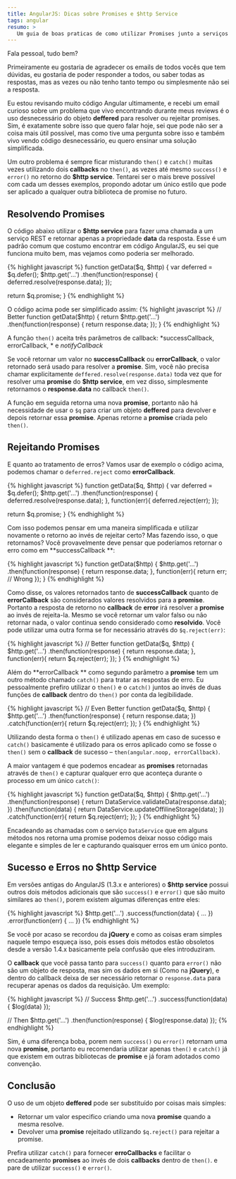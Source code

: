 ```yaml
---
title: AngularJS: Dicas sobre Promises e $http Service
tags: angular
resumo: >
   Um guia de boas praticas de como utilizar Promises junto a serviços dentro do ecossistema do AngularJS, em especial o $http Service.
---
```


Fala pessoal, tudo bem?

Primeiramente eu gostaria de agradecer os emails de todos vocês que tem dúvidas, eu gostaria de poder responder a todos, ou saber todas as respostas, mas as vezes ou não tenho tanto tempo ou simplesmente não sei a resposta.

Eu estou revisando muito código Angular ultimamente, e recebi um email curioso sobre um problema que vivo encontrando durante meus reviews é o uso desnecessário do objeto **deffered** para resolver ou rejeitar promises. Sim, é exatamente sobre isso que quero falar hoje, sei que pode não ser a coisa mais útil possível, mas como tive uma pergunta sobre isso e também vivo vendo código desnecessário, eu quero ensinar uma solução simplificada.

Um outro problema é sempre ficar misturando `then()` e `catch()` muitas vezes utilizando dois **callbacks** no `then()`, as vezes até mesmo `success()` e `error()` no retorno do **$http service**. Tentarei ser o mais breve possível com cada um desses exemplos, propondo adotar um único estilo que pode ser aplicado a qualquer outra biblioteca de promise no futuro.

## Resolvendo Promises

O código abaixo utilizar o **$http service** para fazer uma chamada a um serviço REST e retornar apenas a propriedade **data** da resposta. Esse é um padrão comum que costumo encontrar em código AngularJS, eu sei que funciona muito bem, mas vejamos como poderia ser melhorado.

{% highlight javascript %}
function getData($q, $http) {
  var deferred = $q.defer();
  $http.get('...')
    .then(function(response) {
      deferred.resolve(response.data);
    });

  return $q.promise;
}
{% endhighlight %}

O código acima pode ser simplificado assim:
{% highlight javascript %}
// Better
function getData($http) {
  return $http.get('...')
    .then(function(response) {
      return response.data;
    });
}
{% endhighlight %}

A função `then()` aceita três parâmetros de callback: *successCallback, errorCallback, * e *notifyCallback*

Se você retornar um valor no **successCallback** ou **errorCallback**, o valor retornado será usado para resolver a **promise**. Sim, você não precisa chamar explicitamente `deffered.resolve(response.data)` toda vez que for resolver uma **promise** do **$http service**, em vez disso, simplesmente retornamos o **response.data** no callback `then()`.

A função em seguida retorna uma nova **promise**, portanto não há necessidade de usar o `$q` para criar um objeto **deffered** para devolver e depois retornar essa **promise**. Apenas retorne a **promise** criada pelo `then()`.

## Rejeitando Promises

E quanto ao tratamento de erros? Vamos usar de exemplo o código acima, podemos chamar o `deferred.reject` como **errorCallback**.

{% highlight javascript %}
function getData($q, $http) {
  var deferred = $q.defer();
  $http.get('...')
    .then(function(response) {
      deferred.resolve(response.data);
    },
    function(err){
      deferred.reject(err);
    });

  return $q.promise;
}
{% endhighlight %}


Com isso podemos pensar em uma maneira simplificada e utilizar novamente o retorno ao invés de rejeitar certo? Mas fazendo isso, o que retornamos? Você provavelmente deve pensar que poderíamos retornar o erro como em **successCallback **:

{% highlight javascript %}
function getData($http) {
  $http.get('...')
    .then(function(response) {
      return response.data;
    },
    function(err){
      return err; // Wrong
    });
}
{% endhighlight %}


Como disse, os valores retornados tanto de **successCallback** quanto de **errorCallback** são considerados valores resolvidos para a **promise**. Portanto a resposta de retorno no **callback** de **error** irá resolver a **promise** ao invés de rejeita-la. Mesmo se você retornar um valor falso ou não retornar nada, o valor continua sendo considerado como **resolvido**. Você pode utilizar uma outra forma se for necessário através do `$q.reject(err)`:

{% highlight javascript %}
// Better
function getData($q, $http) {
  $http.get('...')
    .then(function(response) {
      return response.data;
    },
    function(err){
      return $q.reject(err);
    });
}
{% endhighlight %}


Além do **errorCallback ** como segundo parâmetro a **promise** tem um outro método chamado `catch()` para tratar as respostas de erro. Eu pessoalmente prefiro utilizar o `then()` e o `catch()` juntos ao invés de duas funções de **callback** dentro do `then()` por conta da legibilidade.

{% highlight javascript %}
// Even Better
function getData($q, $http) {
  $http.get('...')
    .then(function(response) {
      return response.data;
    })
    .catch(function(err){
      return $q.reject(err);
    });
}
{% endhighlight %}


Utilizando desta forma o `then()` é utilizado apenas em caso de sucesso e `catch()` basicamente é utilizado para os erros aplicado como se fosse o `then()` sem o **callback** de sucesso – `then(angular.noop, errorCallback)`.

A maior vantagem é que podemos encadear as **promises** retornadas através de `then()` e capturar qualquer erro que aconteça durante o processo em um único `catch()`:

{% highlight javascript %}
function getData($q, $http) {
  $http.get('...')
    .then(function(response) {
      return DataService.validateData(response.data);
    })
    .then(function(data) {
      return DataService.updateOffilineStorage(data);
    })
    .catch(function(err){
      return $q.reject(err);
    });
}
{% endhighlight %}

Encadeando as chamadas com o serviço `DataService` que em alguns métodos nos retorna uma promise podemos deixar nosso código mais elegante e simples de ler e capturando quaisquer erros em um único ponto.

## Sucesso e Erros no $http Service

Em versões antigas do AngularJS (1.3.x e anteriores) o **$http service** possui outros dois métodos adicionais que são `success()` e `error()` que são muito similares ao `then()`, porem existem algumas diferenças entre eles:

{% highlight javascript %}
$http.get('...')
  .success(function(data) {
    ...
  })
  .error(function(err) {
    ...
  })
{% endhighlight %}


Se você por acaso se recordou da **jQuery** e como as coisas eram simples naquele tempo esqueça isso, pois esses dois métodos estão obsoletos desde a versão 1.4.x basicamente pela confusão que eles introduziram.

O **callback** que você passa tanto para `success()` quanto para `error()` não são um objeto de resposta, mas sim os dados em si (Como na **jQuery**), e dentro do callback deixa de ser necessário retornar o `response.data` para recuperar apenas os dados da requisição. Um exemplo:

{% highlight javascript %}
// Success
$http.get('...')
  .success(function(data) {
    $log(data)
  });
  
// Then
$http.get('...')
  .then(function(response) {
    $log(response.data)
  });
{% endhighlight %}


Sim, é uma diferença boba, porem nem `success()` ou `error()` retornam uma nova **promise**, portanto eu recomendaria utilizar apenas `then()` e `catch()` já que existem em outras bibliotecas de **promise** e já foram adotados como convenção.

## Conclusão

O uso de um objeto **deffered** pode ser substituído por coisas mais simples:

- Retornar um valor especifico criando uma nova **promise** quando a mesma resolve.
- Devolver uma **promise** rejeitado utilizando `$q.reject()` para rejeitar a promise.

Prefira utilizar `catch()` para fornecer **erroCallbacks** e facilitar o encadeamento **promises** ao invés de dois **callbacks** dentro de `then()`. e pare de utilizar `success()` e `error()`.
